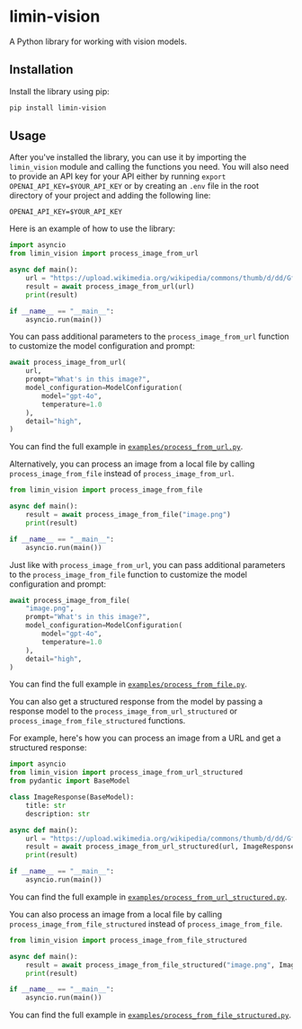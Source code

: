 # limin-vision

A Python library for working with vision models.

## Installation

Install the library using pip:

```bash
pip install limin-vision
```

## Usage

After you've installed the library, you can use it by importing the `limin_vision` module and calling the functions you need.
You will also need to provide an API key for your API either by running `export OPENAI_API_KEY=$YOUR_API_KEY` or by creating an `.env` file in the root directory of your project and adding the following line:

```
OPENAI_API_KEY=$YOUR_API_KEY
```

Here is an example of how to use the library:

```python
import asyncio
from limin_vision import process_image_from_url

async def main():
    url = "https://upload.wikimedia.org/wikipedia/commons/thumb/d/dd/Gfp-wisconsin-madison-the-nature-boardwalk.jpg/2560px-Gfp-wisconsin-madison-the-nature-boardwalk.jpg"
    result = await process_image_from_url(url)
    print(result)

if __name__ == "__main__":
    asyncio.run(main())
```

You can pass additional parameters to the `process_image_from_url` function to customize the model configuration and prompt:

```python
await process_image_from_url(
    url,
    prompt="What's in this image?",
    model_configuration=ModelConfiguration(
        model="gpt-4o",
        temperature=1.0
    ),
    detail="high",
)
```

You can find the full example in [`examples/process_from_url.py`](examples/process_from_url.py).

Alternatively, you can process an image from a local file by calling `process_image_from_file` instead of `process_image_from_url`.

```python
from limin_vision import process_image_from_file

async def main():
    result = await process_image_from_file("image.png")
    print(result)

if __name__ == "__main__":
    asyncio.run(main())
```

Just like with `process_image_from_url`, you can pass additional parameters to the `process_image_from_file` function to customize the model configuration and prompt:

```python
await process_image_from_file(
    "image.png",
    prompt="What's in this image?",
    model_configuration=ModelConfiguration(
        model="gpt-4o",
        temperature=1.0
    ),
    detail="high",
)
```

You can find the full example in [`examples/process_from_file.py`](examples/process_from_file.py).

You can also get a structured response from the model by passing a response model to the `process_image_from_url_structured` or `process_image_from_file_structured` functions.

For example, here's how you can process an image from a URL and get a structured response:

```python
import asyncio
from limin_vision import process_image_from_url_structured
from pydantic import BaseModel

class ImageResponse(BaseModel):
    title: str
    description: str

async def main():
    url = "https://upload.wikimedia.org/wikipedia/commons/thumb/d/dd/Gfp-wisconsin-madison-the-nature-boardwalk.jpg/2560px-Gfp-wisconsin-madison-the-nature-boardwalk.jpg"
    result = await process_image_from_url_structured(url, ImageResponse)
    print(result)

if __name__ == "__main__":
    asyncio.run(main())
```

You can find the full example in [`examples/process_from_url_structured.py`](examples/process_from_url_structured.py).

You can also process an image from a local file by calling `process_image_from_file_structured` instead of `process_image_from_file`.

```python
from limin_vision import process_image_from_file_structured

async def main():
    result = await process_image_from_file_structured("image.png", ImageResponse)
    print(result)

if __name__ == "__main__":
    asyncio.run(main())
```

You can find the full example in [`examples/process_from_file_structured.py`](examples/process_from_file_structured.py).
